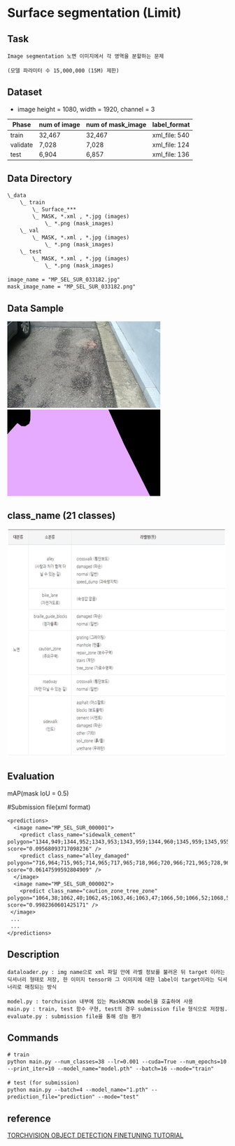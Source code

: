 # Surface segmentation (Limit)

## Task
```
Image segmentation 노면 이미지에서 각 영역을 분할하는 문제

(모델 파라미터 수 15,000,000 (15M) 제한)
```

## Dataset
* image height = 1080, width = 1920, channel = 3


| Phase | num of image | num of mask_image | label_format |
| - | - | - | - |
| train | 32,467 | 32,467 | xml_file: 540 |
| validate |  7,028 | 7,028 | xml_file: 124 |
| test | 6,904 | 6,857 | xml_file: 136 |


## Data Directory
```
\_data
    \_ train
        \_ Surface_***
        \_ MASK, *.xml , *.jpg (images)
            \_ *.png (mask_images)
    \_ val
        \_ MASK, *.xml , *.jpg (images)
            \_ *.png (mask_images)
    \_ test
        \_ MASK, *.xml , *.jpg (images)
            \_ *.png (mask_images)

image_name = "MP_SEL_SUR_033182.jpg"
mask_image_name = "MP_SEL_SUR_033182.png"
```

## Data Sample
<img width=350 src="sample_images/MP_SEL_SUR_000001.jpg"/>　　　<img width=350 src="sample_images/MP_SEL_SUR_000001.png"/>


## class_name (21 classes)

<img width=500 src="sample_images/class_name.png"/>



## Evaluation

mAP(mask IoU = 0.5)

#Submission file(xml format)

```
<predictions>
  <image name="MP_SEL_SUR_000001">
    <predict class_name="sidewalk_cement" polygon="1344,949;1344,952;1343,953;1343,959;1344,960;1345,959;1345,955;1344,954;" score="0.09568093717098236" />
    <predict class_name="alley_damaged" polygon="716,964;715,965;714,965;717,965;718,966;720,966;721,965;728,965;725,965;724,964;" score="0.06147599592804909" />
  </image>
  <image name="MP_SEL_SUR_000002">
    <predict class_name="caution_zone_tree_zone" polygon="1064,38;1062,40;1062,45;1063,46;1063,47;1066,50;1066,52;1068,54;1068,56;1071,59;1071,61;1072,62;1072,65;1073,66;1073,73;1074,74;1074,78;1075,79;1075,81;1076,82;1076,84;1078,86;1078,88;1079,88;1080,89;1081,89;1082,90;1241,90;1242,89;1245,89;1246,88;1247,88;1247,87;1248,86;1248,84;1247,83;1247,82;1245,80;1245,78;1243,76;1243,75;1242,75;1240,73;1240,72;1239,71;1239,70;1238,69;1238,68;1234,64;1233,64;1232,63;1232,62;1231,61;1231,60;1229,58;1228,58;1224,54;1224,53;1223,53;1221,51;1220,51;1219,50;1218,50;1217,49;1214,49;1213,48;1209,48;1208,47;1198,47;1197,48;1195,48;1194,49;1193,49;1192,50;1191,50;1191,51;1190,52;1190,60;1189,61;1189,62;1187,64;1184,64;1183,65;1178,65;1177,66;1170,66;1169,65;1158,65;1157,66;1148,66;1147,65;1142,65;1141,64;1138,64;1137,63;1136,63;1135,62;1133,62;1132,61;1132,60;1131,59;1131,47;1132,46;1132,45;1133,44;1133,42;1132,42;1131,41;1128,41;1127,40;1119,40;1118,39;1110,39;1109,38;" score="0.9982360601425171" />
 </image>
 ...
 ...
</predictions>

```

## Description
```
dataloader.py : img name으로 xml 파일 안에 라벨 정보를 불러온 뒤 target 이라는 딕셔너리 형태로 저장, 한 이미지 tensor와 그 이미지에 대한 label이 target이라는 딕셔너리로 매칭되는 방식

model.py : torchvision 내부에 있는 MaskRCNN model을 호출하여 사용
main.py : train, test 함수 구현, test의 경우 submission file 형식으로 저장됨.
evaluate.py : submission file을 통해 성능 평가
```

## Commands
```
# train
python main.py --num_classes=38 --lr=0.001 --cuda=True --num_epochs=10 --print_iter=10 --model_name="model.pth" --batch=16 --mode="train"

# test (for submission)
python main.py --batch=4 --model_name="1.pth" --prediction_file="prediction" --mode="test" 

```
## reference

[TORCHVISION OBJECT DETECTION FINETUNING TUTORIAL][1]

[1]: https://pytorch.org/tutorials/intermediate/torchvision_tutorial.html
